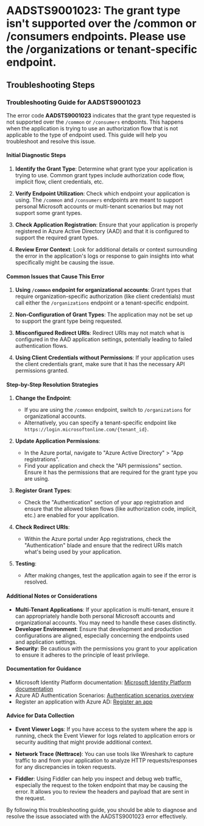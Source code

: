 # AADSTS9001023: The grant type isn't supported over the /common or /consumers endpoints. Please use the /organizations or tenant-specific endpoint.


## Troubleshooting Steps
### Troubleshooting Guide for AADSTS9001023

The error code **AADSTS9001023** indicates that the grant type requested is not supported over the `/common` or `/consumers` endpoints. This happens when the application is trying to use an authorization flow that is not applicable to the type of endpoint used. This guide will help you troubleshoot and resolve this issue.

#### Initial Diagnostic Steps

1. **Identify the Grant Type**: Determine what grant type your application is trying to use. Common grant types include authorization code flow, implicit flow, client credentials, etc.
   
2. **Verify Endpoint Utilization**: Check which endpoint your application is using. The `/common` and `/consumers` endpoints are meant to support personal Microsoft accounts or multi-tenant scenarios but may not support some grant types.

3. **Check Application Registration**: Ensure that your application is properly registered in Azure Active Directory (AAD) and that it is configured to support the required grant types.

4. **Review Error Context**: Look for additional details or context surrounding the error in the application's logs or response to gain insights into what specifically might be causing the issue.

#### Common Issues that Cause This Error

1. **Using `/common` endpoint for organizational accounts**: Grant types that require organization-specific authorization (like client credentials) must call either the `/organizations` endpoint or a tenant-specific endpoint.
   
2. **Non-Configuration of Grant Types**: The application may not be set up to support the grant type being requested.

3. **Misconfigured Redirect URIs**: Redirect URIs may not match what is configured in the AAD application settings, potentially leading to failed authentication flows.

4. **Using Client Credentials without Permissions**: If your application uses the client credentials grant, make sure that it has the necessary API permissions granted.

#### Step-by-Step Resolution Strategies

1. **Change the Endpoint**:
   - If you are using the `/common` endpoint, switch to `/organizations` for organizational accounts.
   - Alternatively, you can specify a tenant-specific endpoint like `https://login.microsoftonline.com/{tenant_id}`.

2. **Update Application Permissions**:
   - In the Azure portal, navigate to "Azure Active Directory" > "App registrations".
   - Find your application and check the "API permissions" section. Ensure it has the permissions that are required for the grant type you are using.

3. **Register Grant Types**:
   - Check the "Authentication" section of your app registration and ensure that the allowed token flows (like authorization code, implicit, etc.) are enabled for your application.

4. **Check Redirect URIs**:
   - Within the Azure portal under App registrations, check the "Authentication" blade and ensure that the redirect URIs match what's being used by your application.

5. **Testing**:
   - After making changes, test the application again to see if the error is resolved.

#### Additional Notes or Considerations

- **Multi-Tenant Applications**: If your application is multi-tenant, ensure it can appropriately handle both personal Microsoft accounts and organizational accounts. You may need to handle these cases distinctly.
- **Developer Environment**: Ensure that development and production configurations are aligned, especially concerning the endpoints used and application settings.
- **Security**: Be cautious with the permissions you grant to your application to ensure it adheres to the principle of least privilege.

#### Documentation for Guidance

- Microsoft Identity Platform documentation: [Microsoft Identity Platform documentation](https://docs.microsoft.com/en-us/azure/active-directory/develop/)
- Azure AD Authentication Scenarios: [Authentication scenarios overview](https://docs.microsoft.com/en-us/azure/active-directory/develop/authentication-scenarios)
- Register an application with Azure AD: [Register an app](https://docs.microsoft.com/en-us/azure/active-directory/develop/quickstart-register-app)

#### Advice for Data Collection

- **Event Viewer Logs**: If you have access to the system where the app is running, check the Event Viewer for logs related to application errors or security auditing that might provide additional context.
  
- **Network Trace (Nettrace)**: You can use tools like Wireshark to capture traffic to and from your application to analyze HTTP requests/responses for any discrepancies in token requests.

- **Fiddler**: Using Fiddler can help you inspect and debug web traffic, especially the request to the token endpoint that may be causing the error. It allows you to review the headers and payload that are sent in the request.

By following this troubleshooting guide, you should be able to diagnose and resolve the issue associated with the AADSTS9001023 error effectively.